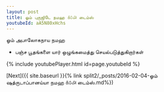 ```yaml
---
layout: post
title: ஓம் புருஜிடே நமஹ ௧௦௮ டைம்ஸ்
youtubeId: aA5N80xHchs
---
```

 
 
 ஓம் அபாலோகநாய நமஹ  
 
 -  பஞ்ச பூதங்களை யார் ஒழுங்கமைத்து செயல்படுத்துகிறார்கள் 
 
  
 
  
 
 
 
 
 
 


{% include youtubePlayer.html id=page.youtubeId %}
 
[Next]({{ site.baseurl }}{% link  split2/_posts/2016-02-04-ஓம் ஷத்ருடாப்பானய்யா நமஹ ௧௦௮ டைம்ஸ்.md%})
 
